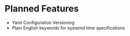 # Planned Features
- Yaml Configuration Versioning
- Plain English keywords for systemd time specifications
